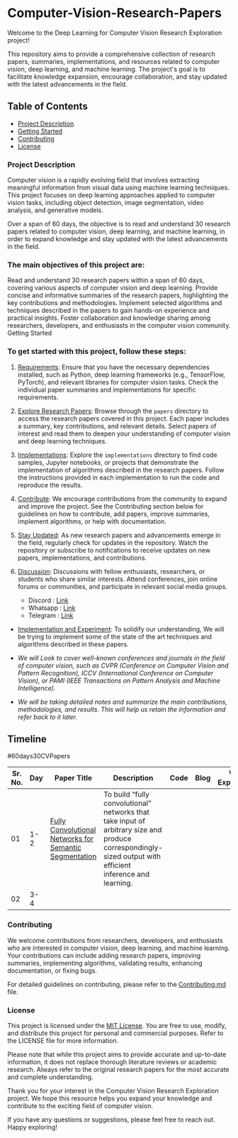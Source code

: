 # Computer-Vision-Research-Papers

Welcome to the Deep Learning for Computer Vision Research Exploration project! 

This repository aims to provide a comprehensive collection of research papers, summaries, implementations, and resources related to computer vision, deep learning, and machine learning. The project's goal is to facilitate knowledge expansion, encourage collaboration, and stay updated with the latest advancements in the field.

## Table of Contents

- [Project Description]()
- [Getting Started]()
- [Contributing]()
- [License]()

### Project Description

Computer vision is a rapidly evolving field that involves extracting meaningful information from visual data using machine learning techniques. This project focuses on deep learning approaches applied to computer vision tasks, including object detection, image segmentation, video analysis, and generative models.

Over a span of 60 days, the objective is to read and understand 30 research papers related to computer vision, deep learning, and machine learning, in order to expand knowledge and stay updated with the latest advancements in the field. 


### The main objectives of this project are:

Read and understand 30 research papers within a span of 60 days, covering various aspects of computer vision and deep learning.
Provide concise and informative summaries of the research papers, highlighting the key contributions and methodologies.
Implement selected algorithms and techniques described in the papers to gain hands-on experience and practical insights.
Foster collaboration and knowledge sharing among researchers, developers, and enthusiasts in the computer vision community.
Getting Started

### To get started with this project, follow these steps:

1. [Requirements](): Ensure that you have the necessary dependencies installed, such as Python, deep learning frameworks (e.g., TensorFlow, PyTorch), and relevant libraries for computer vision tasks. Check the individual paper summaries and implementations for specific requirements.

2. [Explore Research Papers](): Browse through the `papers` directory to access the research papers covered in this project. Each paper includes a summary, key contributions, and relevant details. Select papers of interest and read them to deepen your understanding of computer vision and deep learning techniques.

3. [Implementations](): Explore the `implementations` directory to find code samples, Jupyter notebooks, or projects that demonstrate the implementation of algorithms described in the research papers. Follow the instructions provided in each implementation to run the code and reproduce the results.

4. [Contribute](): We encourage contributions from the community to expand and improve the project. See the Contributing section below for guidelines on how to contribute, add papers, improve summaries, implement algorithms, or help with documentation.

5. [Stay Updated](): As new research papers and advancements emerge in the field, regularly check for updates in the repository. Watch the repository or subscribe to notifications to receive updates on new papers, implementations, and contributions.
  
6. [Discussion](): Discussions with fellow enthusiasts, researchers, or students who share similar interests. Attend conferences, join online forums or communities, and participate in relevant social media groups.
    - Discord : [Link]()
    - Whatsapp : [Link]()
    - Telegram : [Link]()

  - [Implementation and Experiment](): To solidify our understanding, We will be trying to implement some of the state of the art techniques and algorithms described in these papers.

  - *We will Look to cover well-known conferences and journals in the field of computer vision, such as CVPR (Conference on Computer Vision and Pattern Recognition), ICCV (International Conference on Computer Vision), or PAMI (IEEE Transactions on Pattern Analysis and Machine Intelligence).*
  
  - *We will be taking detailed notes and summarize the main contributions, methodologies, and results. This will help us retain the information and refer back to it later.*


## Timeline 

#60days30CVPapers

| Sr. No. | Day | Paper Title | Description | Code | Blog | Video Explaination | Notes |
| --------| ----|--------------| ----------| -----| -----| --------------------| -----| 
| 01 | 1-2 | [Fully Convolutional Networks for Semantic Segmentation](https://www.cvfoundation.org/openaccess/content_cvpr_2015/papers/Long_Fully_Convolutional_Networks_2015_CVPR_paper.pdf) | To build “fully convolutional” networks that take input of arbitrary size and produce correspondingly-sized output with efficient inference and learning. | 
| 02 | 3-4 | 

### Contributing

We welcome contributions from researchers, developers, and enthusiasts who are interested in computer vision, deep learning, and machine learning. Your contributions can include adding research papers, improving summaries, implementing algorithms, validating results, enhancing documentation, or fixing bugs.

For detailed guidelines on contributing, please refer to the [Contributing.md]() file.

### License

This project is licensed under the [MIT License](). You are free to use, modify, and distribute this project for personal and commercial purposes. Refer to the LICENSE file for more information.

Please note that while this project aims to provide accurate and up-to-date information, it does not replace thorough literature reviews or academic research. Always refer to the original research papers for the most accurate and complete understanding.

Thank you for your interest in the Computer Vision Research Exploration project. We hope this resource helps you expand your knowledge and contribute to the exciting field of computer vision. 

If you have any questions or suggestions, please feel free to reach out. Happy exploring!
